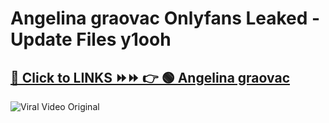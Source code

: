 
 # Angelina graovac Onlyfans Leaked - Update Files y1ooh

## <h2><a href="https://clipsfans.com/Angelina_graovac&ref=git">🔗 Click to LINKS ⏩⏩ 👉 🟢 Angelina graovac </a></h2>

<a href="https://clipsfans.com/Angelina_graovac&ref=git" rel="nofollow" data-target="animated-image.originalLink"><img src="https://i.ibb.co.com/xMMVF88/686577567.gif" alt="Viral Video Original" style="max-width: 100%; display: inline-block;" data-target="animated-image.originalImage"></a>

